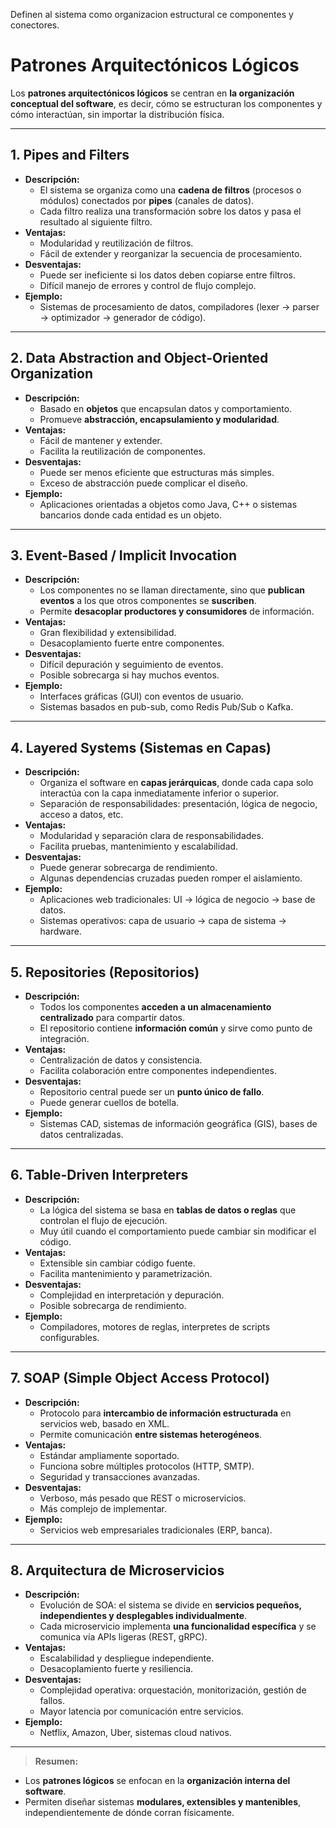Definen al sistema como organizacion estructural ce componentes y conectores.

# Patrones Arquitectónicos Lógicos

Los **patrones arquitectónicos lógicos** se centran en **la organización conceptual del software**, es decir, cómo se estructuran los componentes y cómo interactúan, sin importar la distribución física.

---

## 1. Pipes and Filters
- **Descripción:**  
  - El sistema se organiza como una **cadena de filtros** (procesos o módulos) conectados por **pipes** (canales de datos).  
  - Cada filtro realiza una transformación sobre los datos y pasa el resultado al siguiente filtro.
- **Ventajas:**  
  - Modularidad y reutilización de filtros.  
  - Fácil de extender y reorganizar la secuencia de procesamiento.  
- **Desventajas:**  
  - Puede ser ineficiente si los datos deben copiarse entre filtros.  
  - Difícil manejo de errores y control de flujo complejo.
- **Ejemplo:**  
  - Sistemas de procesamiento de datos, compiladores (lexer → parser → optimizador → generador de código).

---

## 2. Data Abstraction and Object-Oriented Organization
- **Descripción:**  
  - Basado en **objetos** que encapsulan datos y comportamiento.  
  - Promueve **abstracción, encapsulamiento y modularidad**.
- **Ventajas:**  
  - Fácil de mantener y extender.  
  - Facilita la reutilización de componentes.
- **Desventajas:**  
  - Puede ser menos eficiente que estructuras más simples.  
  - Exceso de abstracción puede complicar el diseño.
- **Ejemplo:**  
  - Aplicaciones orientadas a objetos como Java, C++ o sistemas bancarios donde cada entidad es un objeto.

---

## 3. Event-Based / Implicit Invocation
- **Descripción:**  
  - Los componentes no se llaman directamente, sino que **publican eventos** a los que otros componentes se **suscriben**.  
  - Permite **desacoplar productores y consumidores** de información.
- **Ventajas:**  
  - Gran flexibilidad y extensibilidad.  
  - Desacoplamiento fuerte entre componentes.
- **Desventajas:**  
  - Difícil depuración y seguimiento de eventos.  
  - Posible sobrecarga si hay muchos eventos.
- **Ejemplo:**  
  - Interfaces gráficas (GUI) con eventos de usuario.  
  - Sistemas basados en pub-sub, como Redis Pub/Sub o Kafka.

---

## 4. Layered Systems (Sistemas en Capas)
- **Descripción:**  
  - Organiza el software en **capas jerárquicas**, donde cada capa solo interactúa con la capa inmediatamente inferior o superior.  
  - Separación de responsabilidades: presentación, lógica de negocio, acceso a datos, etc.
- **Ventajas:**  
  - Modularidad y separación clara de responsabilidades.  
  - Facilita pruebas, mantenimiento y escalabilidad.
- **Desventajas:**  
  - Puede generar sobrecarga de rendimiento.  
  - Algunas dependencias cruzadas pueden romper el aislamiento.
- **Ejemplo:**  
  - Aplicaciones web tradicionales: UI → lógica de negocio → base de datos.  
  - Sistemas operativos: capa de usuario → capa de sistema → hardware.

---

## 5. Repositories (Repositorios)
- **Descripción:**  
  - Todos los componentes **acceden a un almacenamiento centralizado** para compartir datos.  
  - El repositorio contiene **información común** y sirve como punto de integración.
- **Ventajas:**  
  - Centralización de datos y consistencia.  
  - Facilita colaboración entre componentes independientes.
- **Desventajas:**  
  - Repositorio central puede ser un **punto único de fallo**.  
  - Puede generar cuellos de botella.
- **Ejemplo:**  
  - Sistemas CAD, sistemas de información geográfica (GIS), bases de datos centralizadas.

---

## 6. Table-Driven Interpreters
- **Descripción:**  
  - La lógica del sistema se basa en **tablas de datos o reglas** que controlan el flujo de ejecución.  
  - Muy útil cuando el comportamiento puede cambiar sin modificar el código.
- **Ventajas:**  
  - Extensible sin cambiar código fuente.  
  - Facilita mantenimiento y parametrización.
- **Desventajas:**  
  - Complejidad en interpretación y depuración.  
  - Posible sobrecarga de rendimiento.
- **Ejemplo:**  
  - Compiladores, motores de reglas, interpretes de scripts configurables.

---

## 7. SOAP (Simple Object Access Protocol)
- **Descripción:**  
  - Protocolo para **intercambio de información estructurada** en servicios web, basado en XML.  
  - Permite comunicación **entre sistemas heterogéneos**.
- **Ventajas:**  
  - Estándar ampliamente soportado.  
  - Funciona sobre múltiples protocolos (HTTP, SMTP).  
  - Seguridad y transacciones avanzadas.
- **Desventajas:**  
  - Verboso, más pesado que REST o microservicios.  
  - Más complejo de implementar.
- **Ejemplo:**  
  - Servicios web empresariales tradicionales (ERP, banca).

---

## 8. Arquitectura de Microservicios
- **Descripción:**  
  - Evolución de SOA: el sistema se divide en **servicios pequeños, independientes y desplegables individualmente**.  
  - Cada microservicio implementa **una funcionalidad específica** y se comunica vía APIs ligeras (REST, gRPC).
- **Ventajas:**  
  - Escalabilidad y despliegue independiente.  
  - Desacoplamiento fuerte y resiliencia.
- **Desventajas:**  
  - Complejidad operativa: orquestación, monitorización, gestión de fallos.  
  - Mayor latencia por comunicación entre servicios.
- **Ejemplo:**  
  - Netflix, Amazon, Uber, sistemas cloud nativos.

---

> **Resumen:**  
- Los **patrones lógicos** se enfocan en la **organización interna del software**.  
- Permiten diseñar sistemas **modulares, extensibles y mantenibles**, independientemente de dónde corran físicamente.
